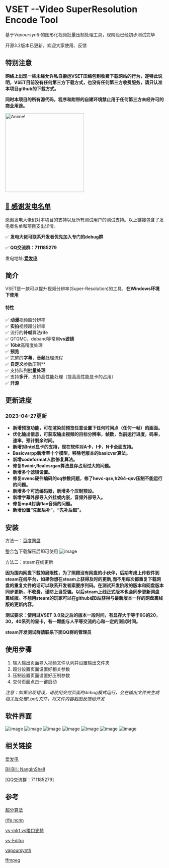 # VSET --Video SuperResolution Encode Tool
基于*Vapoursynth*的图形化视频批量压制处理工具，现阶段已经初步测试完毕

开源3.2版本已更新，欢迎大家使用、反馈

## 特别注意
**网络上出现一些未经允许私自搬运VSET压缩包到收费下载网站的行为，遂特此说明，VSET目前没有任何第三方下载方式，也没有任何第三方收费服务，请只认准本项目github的下载方式。**

**同时本项目的所有源代码，程序和附带的自建环境禁止用于任何第三方未经许可的商业用途。**

<img src="https://user-images.githubusercontent.com/72263191/212935212-516e32a0-5171-4dc0-907e-d5162af4ce2d.png" alt="Anime!" width="250"/>

## [💬 感谢发电名单](https://github.com/NangInShell/VSET/blob/main/Thanks.md)
感谢发电大佬们对本项目的支持以及所有测试用户的测试支持。以上链接包含了发电者名单和项目支出详情。

&#x2705; **发电大佬可联系开发者优先加入专门的debug群**

&#x2705; **QQ交流群：711185279**

发电地址:[**爱发电**](https://afdian.net/a/NangInShell)  

## 简介
VSET是一款可以提升视频分辨率(Super-Resolution)的工具，**在Windows环境下使用**

#### 特性  
&#x2705; **动漫**视频超分辨率  
&#x2705; **实拍**视频超分辨率  
&#x2705; 流行的**补帧**算法rife  
&#x2705; QTGMC，deband等常用**vs滤镜**  
&#x2705; **16bit**高精度处理   
&#x2705; **预览**  
&#x2705; 完整的**字幕**，**音频**处理流程  
&#x2705; **自定义**参数压制**   
&#x2705; 支持队列**批量处理**   
&#x2705; 支持**多开**，支持高性能处理（提高高性能显卡的占用）   
&#x2705; **开源**   

## 更新进度
### 2023-04-27更新

- **新增预览功能，可在渲染前预览任意设置下任何时间点（任何一帧）的画面。**
- **优化输出信息，可获取输出视频的目标分辨率，帧数，当前运行进度，码率，速率，预计剩余时间。**
- **新增对Intel显卡的支持，现在软件对A卡，I卡，N卡全面支持。**
- **Basicvsrpp新增至十个模型，移除老版本的basicvsr算法。**
- **新增codeformat人脸修复算法。**
- **修复Swinir,Realesrgan算法显存占用过大的问题。**
- **新增多个滤镜设置。**
- **修复nvenc硬件编码的cq参数问题，修了hevc-qsv,h264-qsv压制不能运行的问题。**
- **新增多个可选编码器，新增多个压制预设。**
- **新增字幕外部导入外挂或内嵌，音频外部导入。**
- **修复mp4封装flac音频的问题。**
- **新增设置“先超后补”，“先补后超”。**


## 安装
方法一：[百度网盘](https://pan.baidu.com/s/1oilF8cgjdiN6D_0ZQz1sLw?pwd=Nang)

整合包下载解压后即可使用
![image](https://user-images.githubusercontent.com/72263191/223602793-365fc17b-b3dd-4369-9eba-c5239f13e872.png)

方法二：steam在线更新

**因为国内网盘下载的局限性，为了照顾没有网盘的小伙伴，后期考虑上传软件到steam在线平台，如果你想在steam上获得及时的更新,而不用每次都重复下载网盘的重复文件的话可以联系开发者索要序列码。在测试开发阶段的版本和网盘版本同步更新，不收费，谨防上当受骗。以后steam上线正式版本也会同步更新网盘离线版。不想用steam的玩家可以在github或B站获得与最新版本一样的网盘离线版的更新内容。**

**测试要求：使用过VSET 3.0及之后的版本一段时间，有显存大于等于6G的20，30，40系列的显卡，有一颗能与人平等交流的心和一定的测试时间。**

**steam开发测试群请联系下面QQ群的管理员**

## 使用步骤   
1. 输入输出页面导入视频文件队列并设置输出文件夹   
2. 超分设置页面设置好相关参数   
3. 压制设置页面设置好压制参数   
4. 交付页面点击一键启动

*注意：如果出现错误，请使用交付页面的debug模式运行，会在输出文件夹生成相关批处理(.bat)文件，将文件内容截图反馈给开发*

## 软件界面

![image](https://user-images.githubusercontent.com/72263191/234762202-da7eb2e2-9fec-447e-9730-c71dbb453e7f.png)
![image](https://user-images.githubusercontent.com/72263191/234762228-ec8daaa3-6cc8-4942-985a-570dfec088a0.png)
![image](https://user-images.githubusercontent.com/72263191/234762234-c4162dd5-29d9-4fff-8bb0-ecce47ed8884.png)
![image](https://user-images.githubusercontent.com/72263191/234762242-234e47d0-01af-4722-8528-47841e22e3f4.png)
![image](https://user-images.githubusercontent.com/72263191/234762250-94963d6e-ce69-4513-ab4f-33aabeb26846.png)
![image](https://user-images.githubusercontent.com/72263191/234762266-854fd9f6-6d18-462f-8dd1-7baf8bea0daf.png)
![image](https://user-images.githubusercontent.com/72263191/234762275-cd32511c-9ab1-48d8-a4f8-41d69df1a443.png)

## 相关链接
[爱发电](https://afdian.net/a/NangInShell)  

[BiliBili: NangInShell](https://space.bilibili.com/335908558)   

[QQ交流群：711185279]

## 参考
[超分算法](https://github.com/HolyWu)

[rife ncnn](https://github.com/styler00dollar)

[vs-mlrt vs接口支持](https://github.com/AmusementClub/vs-mlrt)

[vs-Editor](https://github.com/YomikoR/VapourSynth-Editor)

[vapoursynth](https://github.com/vapoursynth/vapoursynth)

[ffmpeg](https://github.com/FFmpeg/FFmpeg)
